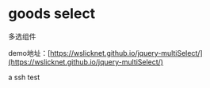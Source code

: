 # goods select  
多选组件

demo地址：[https://wslicknet.github.io/jquery-multiSelect/](https://wslicknet.github.io/jquery-multiSelect/)

a ssh test
